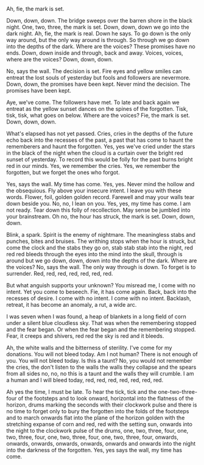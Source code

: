 Ah, fie, the mark is set.

Down, down, down. The bridge sweeps over the barren shore in the black night. One, two, three, the mark is set. Down, down, down we go into the dark night. Ah, fie, the mark is real. Down he says. To go down is the only way around, but the only way around is through. So through we go down into the depths of the dark. Where are the voices? These promises have no ends. Down, down inside and through, back and away. Voices, voices, where are the voices? Down, down, down.

No, says the wall. The decision is set. Fire eyes and yellow smiles can entreat the lost souls of yesterday but fools and followers are nevermore. Down, down, the promises have been kept. Never mind the decision. The promises have been kept.

Aye, we've come. The followers have met. To late and back again we entreat as the yellow sunset dances on the spines of the forgotten. Tisk, tisk, tisk, what goes on below. Where are the voices? Fie, the mark is set. Down, down, down.

What's elapsed has not yet passed. Cries, cries in the depths of the future echo back into the recesses of the past, a past that has come to haunt the rememberers and haunt the forgotten. Yes, yes we've cried under the stars in the black of the night when the cloud is a curtain over the bright red sunset of yesterday. To record this would be folly for the past burns bright red in our minds. Yes, we remember the cries. Yes, we remember the forgotten, but we forget the ones who forgot.

Yes, says the wall. My time has come. Yes, yes. Never mind the hollow and the obsequious. Fly above your insecure intent. I leave you with these words. Flower, foil, golden golden record. Farewell and may your walls tear down beside you. No, no, I lean on you. Yes, yes, my time has come. I am not ready. Tear down this folly of recollection. May sense be jumbled into your brainstream. Oh no, the hour has struck, the mark is set. Down, down, down.

Blink, a spark. Spirit is the enemy of nightmare. The meaningless stabs and punches, bites and bruises. The writhing stops when the hour is struck, but come the clock and the stabs they go on, stab stab stab into the night, red red red bleeds through the eyes into the mind into the skull, through is around but we go down, down, down into the depths of the dark. Where are the voices? No, says the wall. The only way through is down. To forget is to surrender. Red, red, red, red, red, red, red.

But what anguish supports your unknown? You misread me, I come with no intent. Yet you come to beseech. Fie, it has come again. Back, back into the recesses of desire. I come with no intent. I come with no intent. Backlash, retreat, it has become an anomaly, a rut, a wide arc.

I was seven when I was found, a heap of blankets in a long field of corn under a silent blue cloudless sky. That was when the remembering stopped and the fear began. Or when the fear began and the remembering stopped. Fear, it creeps and shivers, red red the sky is red and it bleeds.

Ah, the white walls and the bitterness of sterility. I've come for my donations. You will not bleed today. Am I not human? There is not enough of you. You will not bleed today. Is this a taunt? No, you would not remember the cries, the don't listen to the walls the walls they collapse and the spears from all sides no, no, no this is a taunt and the walls they will crumble. I am a human and I will bleed today, red, red, red, red, red, red, red.

Ah yes the time, I must be late. To hear the tick, tick and the one-two-three-four of the footsteps and to look onward, horizontal into the flatness of the horizon, drums marking the seconds with their clockwork pulse and there is no time to forget only to bury the forgotten into the folds of the footsteps and to march onwards flat into the plane of the horizon golden with the stretching expanse of corn and red, red with the setting sun, onwards into the night to the clockwork pulse of the drums, one, two, three, four, one, two, three, four, one, two, three, four, one, two, three, four, onwards, onwards, onwards, onwards, onwards, onwards and onwards into the night into the darkness of the forgotten. Yes, yes says the wall, my time has come.
